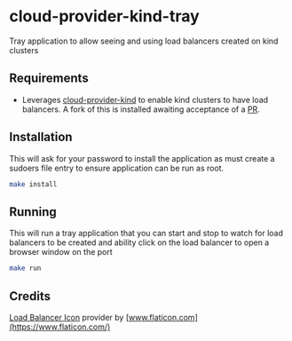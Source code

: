 # cloud-provider-kind-tray

Tray application to allow seeing and using load balancers created on kind clusters

## Requirements

- Leverages [cloud-provider-kind](https://github.com/kubernetes-sigs/cloud-provider-kind) to enable kind clusters to have load balancers. A fork of this is installed awaiting acceptance of a [PR](https://github.com/kubernetes-sigs/cloud-provider-kind/pull/99).

## Installation

This will ask for your password to install the application as must create a sudoers file entry to ensure application can be run as root.

```bash
make install
```

## Running

This will run a tray application that you can start and stop to watch for load balancers to be created and ability click on the load balancer to open a browser window on the port

```bash
make run
```

## Credits

[Load Balancer Icon](https://www.flaticon.com/free-icons/load-balancer) provider by [www.flaticon.com](https://www.flaticon.com/)
